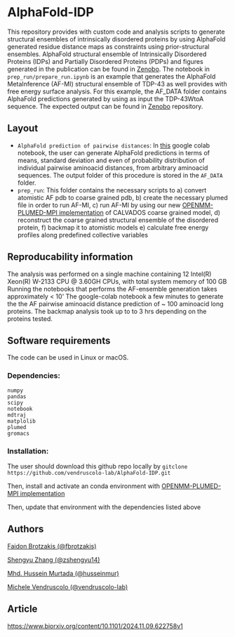 # AlphaFold-IDP
This repository provides with custom code and analysis scripts to generate structural ensembles of intrinsically disordered proteins by using AlphaFold generated residue distance maps as constraints using prior-structural ensembles. AlphaFold structural ensemble of Intrinsically Disordered Proteins (IDPs) and Partially Disordered Proteins (PDPs) and figures generated in the publication can be found in [Zenobo](https://zenodo.org/record/7756138#.ZBnysy0Rq1E). The notebook in `prep_run/prepare_run.ipynb` is an example that generates the AlphaFold MetaInference (AF-MI) structural ensemble of TDP-43 as well provides with free energy surface analysis. For this example, the AF_DATA folder contains AlphaFold predictions generated by using as input the TDP-43WtoA sequence. The expected output can be found in [Zenobo](https://zenodo.org/record/7756138#.ZBnysy0Rq1E) repository.

## Layout
- `AlphaFold prediction of pairwise distances`: In [this](https://github.com/zshengyu14/ColabFold_distmats/blob/main/AlphaFold2.ipynb) google colab notebook, the user can generate AlphaFold predictions  in terms of means, standard deviation and even of probability distribution of individual pairwise aminoacid distances, from arbitrary aminoacid sequences. The output folder of this procedure is stored in the `AF_DATA` folder.
- `prep_run`: This folder contains the necessary scripts to a) convert atomistic AF pdb to coarse grained pdb, b) create the necessary plumed file in order to run AF-MI, c) run AF-MI by using our new [OPENMM-PLUMED-MPI implementation](https://github.com/vendruscolo-lab/OpenMM-Plumed-MPI) of CALVADOS coarse grained model, d) reconstruct the coarse grained structural ensemble of the disordered protein, f) backmap it to atomistic models e) calculate free energy profiles along predefined collective variables


## Reproducability information 

The analysis was performed on a single machine containing 12 Intel(R) Xeon(R) W-2133 CPU @ 3.60GH CPUs, with total system memory of 100 GB 
Running the notebooks that performs the AF-ensemble generation takes approximately < 10'
The google-colab notebook a few minutes to generate the the AF pairwise aminoacid distance prediction of ~ 100 aminoacid  long proteins.
The backmap analysis took up to to 3 hrs depending on the proteins tested.

## Software requirements

The code can be used in Linux or macOS. 

### Dependencies: 
```
numpy
pandas
scipy
notebook
mdtraj 
matplolib
plumed
gromacs
```

### Installation:

The user should download this github repo locally by `gitclone https://github.com/vendruscolo-lab/AlphaFold-IDP.git`

Then, install and activate an conda environment with [OPENMM-PLUMED-MPI implementation](https://github.com/vendruscolo-lab/OpenMM-Plumed-MPI)

Then, update that environment with the dependencies listed above

## Authors
[Faidon Brotzakis (@fbrotzakis)](https://github.com/fbrotzakis)

[Shengyu Zhang (@zshengyu14)](https://github.com/zshengyu14)

[Mhd. Hussein Murtada (@husseinmur)](https://github.com/husseinmur)

[Michele Vendruscolo (@vendruscolo-lab)](https://github.com/vendruscolo-lab)
## Article

https://www.biorxiv.org/content/10.1101/2024.11.09.622758v1
